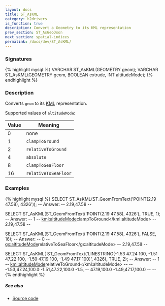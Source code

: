```yaml
---
layout: docs
title: ST_AsKML
category: h2drivers
is_function: true
description: Convert a Geometry to its KML representation
prev_section: ST_AsGeoJson
next_section: spatial-indices
permalink: /docs/dev/ST_AsKML/
---
```


### Signatures

{% highlight mysql %}
VARCHAR ST_AsKML(GEOMETRY geom);
VARCHAR ST_AsKML(GEOMETRY geom, BOOLEAN extrude, INT altitudeMode);
{% endhighlight %}

### Description

Converts `geom` to its [KML][wiki] representation.

Supported values of `altitudeMode`:

| Value | Meaning              |
|-------|----------------------|
| 0     | none                 |
| 1     | `clampToGround`      |
| 2     | `relativeToGround`   |
| 4     | `absolute`           |
| 8     | `clampToSeaFloor`    |
| 16    | `relativeToSeaFloor` |

### Examples

{% highlight mysql %}
SELECT ST_AsKML(ST_GeomFromText('POINT(2.19 47.58), 4326'));
-- Answer: <Point>
--             <coordinates>2.19,47.58</coordinates>
--         </Point>

SELECT ST_AsKML(ST_GeomFromText('POINT(2.19 47.58), 4326'),
                TRUE, 1);
-- Answer: <Point>
--             <extrude>1</extrude>
--             <kml:altitudeMode>clampToGround</kml:altitudeMode>
--             <coordinates>2.19,47.58</coordinates>
--          </Point>

SELECT ST_AsKML(ST_GeomFromText('POINT(2.19 47.58), 4326'),
                FALSE, 16);
-- Answer: <Point>
--             <extrude>0</extrude>
--             <gx:altitudeMode>relativeToSeaFloor</gx:altitudeMode>
--             <coordinates>2.19,47.58</coordinates>
--         </Point>

SELECT ST_AsKML(
    ST_GeomFromText('LINESTRING(-1.53 47.24 100, -1.51 47.22 100,
                                -1.50 47.19 100, -1.49 47.17 100)',
                    4326),
    TRUE, 2);
-- Answer: <LineString>
--             <extrude>1</extrude>
--             <kml:altitudeMode>relativeToGround</kml:altitudeMode>
--             <coordinates>
--                 -1.53,47.24,100.0 -1.51,47.22,100.0 -1.5,
--                 47.19,100.0 -1.49,47.17,100.0
--             </coordinates>
--         </LineString>
{% endhighlight %}

##### See also

* <a href="https://github.com/irstv/H2GIS/blob/a8e61ea7f1953d1bad194af926a568f7bc9aac96/h2drivers/src/main/java/org/h2gis/drivers/kml/ST_AsKml.java" target="_blank">Source code</a>

[wiki]: http://en.wikipedia.org/wiki/Keyhole_Markup_Language
